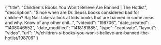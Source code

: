 {
    "title": "Children's Books You Won't Believe Are Banned | The Hotlist",
    "description": "Since when are Dr. Seuss books considered bad for children? Raj Nair takes a look at kids books that are banned in some areas and why. Know of any other chil...",
    "videoid": "198706",
    "date_created": "1408046552",
    "date_modified": "1418181885",
    "type": "captivate",
    "layout": "video",
    "url": "\/v\/children-s-books-you-won-t-believe-are-banned-the-hotlist\/198706"
}